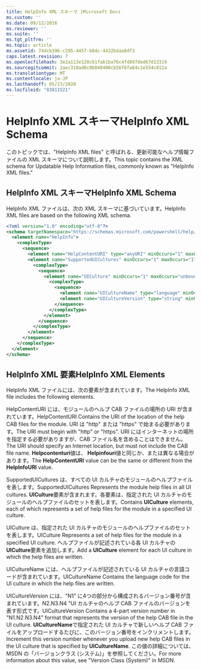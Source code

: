 ```yaml
---
title: HelpInfo XML スキーマ |Microsoft Docs
ms.custom: ''
ms.date: 09/12/2016
ms.reviewer: ''
ms.suite: ''
ms.tgt_pltfrm: ''
ms.topic: article
ms.assetid: 74dcb396-c295-4457-b84c-4432bdaa8df3
caps.latest.revision: 7
ms.openlocfilehash: 3e2a113e120c61fab1ba76c4fd897ded67d13319
ms.sourcegitcommit: 2aec310ad0c0b048400cb56f6fa64c1e554c812a
ms.translationtype: MT
ms.contentlocale: ja-JP
ms.lasthandoff: 05/23/2020
ms.locfileid: "83811521"
---
```

# <a name="helpinfo-xml-schema"></a><span data-ttu-id="4ccc7-102">HelpInfo XML スキーマ</span><span class="sxs-lookup"><span data-stu-id="4ccc7-102">HelpInfo XML Schema</span></span>

<span data-ttu-id="4ccc7-103">このトピックでは、"HelpInfo XML files" と呼ばれる、更新可能なヘルプ情報ファイルの XML スキーマについて説明します。</span><span class="sxs-lookup"><span data-stu-id="4ccc7-103">This topic contains the XML schema for Updatable Help Information files, commonly known as "HelpInfo XML files."</span></span>

## <a name="helpinfo-xml-schema"></a><span data-ttu-id="4ccc7-104">HelpInfo XML スキーマ</span><span class="sxs-lookup"><span data-stu-id="4ccc7-104">HelpInfo XML Schema</span></span>

<span data-ttu-id="4ccc7-105">HelpInfo XML ファイルは、次の XML スキーマに基づいています。</span><span class="sxs-lookup"><span data-stu-id="4ccc7-105">HelpInfo XML files are based on the following XML schema.</span></span>

```xml
<?xml version="1.0" encoding="utf-8"?>
<schema targetNamespace="https://schemas.microsoft.com/powershell/help/2010/05" xmlns="http://www.w3.org/2001/XMLSchema">
  <element name="HelpInfo">
    <complexType>
      <sequence>
        <element name="HelpContentURI" type="anyURI" minOccurs="1" maxOccurs="1" />
        <element name="SupportedUICultures" minOccurs="1" maxOccurs="1">
          <complexType>
            <sequence>
              <element name="UICulture" minOccurs="1" maxOccurs="unbounded">
                <complexType>
                  <sequence>
                    <element name="UICultureName" type="language" minOccurs="1" maxOccurs="1" />
                    <element name="UICultureVersion" type="string" minOccurs="1" maxOccurs="1" />
                  </sequence>
                </complexType>
              </element>
            </sequence>
          </complexType>
        </element>
      </sequence>
    </complexType>
  </element>
</schema>
```

## <a name="helpinfo-xml-elements"></a><span data-ttu-id="4ccc7-106">HelpInfo XML 要素</span><span class="sxs-lookup"><span data-stu-id="4ccc7-106">HelpInfo XML Elements</span></span>

<span data-ttu-id="4ccc7-107">HelpInfo XML ファイルには、次の要素が含まれています。</span><span class="sxs-lookup"><span data-stu-id="4ccc7-107">The HelpInfo XML file includes the following elements.</span></span>

<span data-ttu-id="4ccc7-108">HelpContentURI には、モジュールのヘルプ CAB ファイルの場所の URI が含まれています。</span><span class="sxs-lookup"><span data-stu-id="4ccc7-108">HelpContentURI Contains the URI of the location of the help CAB files for the module.</span></span> <span data-ttu-id="4ccc7-109">URI は "http" または "https" で始まる必要があります。</span><span class="sxs-lookup"><span data-stu-id="4ccc7-109">The URI must begin with "http" or "https".</span></span> <span data-ttu-id="4ccc7-110">URI にはインターネットの場所を指定する必要がありますが、CAB ファイル名を含めることはできません。</span><span class="sxs-lookup"><span data-stu-id="4ccc7-110">The URI should specify an Internet location, but must not include the CAB file name.</span></span> <span data-ttu-id="4ccc7-111">**Helpcontenturi**値は、 **Helpinfouri**値と同じか、または異なる場合があります。</span><span class="sxs-lookup"><span data-stu-id="4ccc7-111">The **HelpContentURI** value can be the  same or different from the **HelpInfoURI** value.</span></span>

<span data-ttu-id="4ccc7-112">SupportedUICultures は、すべての UI カルチャのモジュールのヘルプファイルを表します。</span><span class="sxs-lookup"><span data-stu-id="4ccc7-112">SupportedUICultures Represents the module help files in all UI cultures.</span></span> <span data-ttu-id="4ccc7-113">**UICulture**要素が含まれます。各要素は、指定された UI カルチャのモジュールのヘルプファイルのセットを表します。</span><span class="sxs-lookup"><span data-stu-id="4ccc7-113">Contains **UICulture** elements, each of which represents a set of help files for the module in a specified UI culture.</span></span>

<span data-ttu-id="4ccc7-114">UICulture は、指定された UI カルチャのモジュールのヘルプファイルのセットを表します。</span><span class="sxs-lookup"><span data-stu-id="4ccc7-114">UICulture Represents a set of help files for the module in a specified UI culture.</span></span> <span data-ttu-id="4ccc7-115">ヘルプファイルが記述されている各 UI カルチャの**UICulture**要素を追加します。</span><span class="sxs-lookup"><span data-stu-id="4ccc7-115">Add a **UICulture** element for each UI culture in which the help files are written.</span></span>

<span data-ttu-id="4ccc7-116">UICultureName には、ヘルプファイルが記述されている UI カルチャの言語コードが含まれています。</span><span class="sxs-lookup"><span data-stu-id="4ccc7-116">UICultureName Contains the language code for the UI culture in which the help files are written.</span></span>

<span data-ttu-id="4ccc7-117">UICultureVersion には、"N1" に4つの部分から構成されるバージョン番号が含まれています。N2.N3.N4 "UI カルチャのヘルプ CAB ファイルのバージョンを表す形式です。</span><span class="sxs-lookup"><span data-stu-id="4ccc7-117">UICultureVersion Contains a 4-part version number in "N1.N2.N3.N4" format that represents the version of the help CAB file in the UI culture.</span></span> <span data-ttu-id="4ccc7-118">**UICultureName**で指定された UI カルチャで新しいヘルプ CAB ファイルをアップロードするたびに、このバージョン番号をインクリメントします。</span><span class="sxs-lookup"><span data-stu-id="4ccc7-118">Increment this version number whenever you upload new help CAB files in the UI culture that is specified by **UICultureName**.</span></span> <span data-ttu-id="4ccc7-119">この値の詳細については、MSDN の「バージョンクラス (システム)」を参照してください。</span><span class="sxs-lookup"><span data-stu-id="4ccc7-119">For more information about this value, see "Version Class (System)" in MSDN.</span></span>
